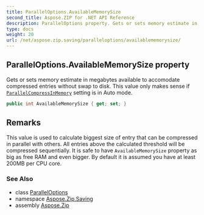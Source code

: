 ```yaml
---
title: ParallelOptions.AvailableMemorySize
second_title: Aspose.ZIP for .NET API Reference
description: ParallelOptions property. Gets or sets memory estimate in megabytes available to accomodate compressed entries without swap to disk. This value only makes sense if ParallelCompressInMemory setting is in Auto mode
type: docs
weight: 20
url: /net/aspose.zip.saving/paralleloptions/availablememorysize/
---
```

## ParallelOptions.AvailableMemorySize property

Gets or sets memory estimate in megabytes available to accomodate compressed entries without swap to disk. This value only makes sense if [`ParallelCompressInMemory`](../parallelcompressinmemory/) setting is in Auto mode.

```csharp
public int AvailableMemorySize { get; set; }
```

## Remarks

This value is used to calculate biggest size of entry that can be compressed in parallel with others. All entries above the calculated threshold will be compressed sequentially. It is safe to have `AvailableMemorySize` property as big as free RAM and even bigger. By default it is assumed you have at least 200MB per CPU core.

### See Also

* class [ParallelOptions](../)
* namespace [Aspose.Zip.Saving](../../paralleloptions/)
* assembly [Aspose.Zip](../../../)



